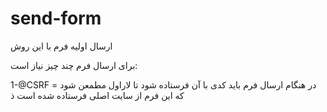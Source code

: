 # send-form
ارسال اولیه فرم با این روش




برای ارسال فرم چند چیز نیاز است:

1-@CSRF = در هنگام ارسال فرم باید کدی با آن فرستاده شود تا لاراول مطمعن شود که این فرم از سایت اصلی فرستاده شده است
ذ
